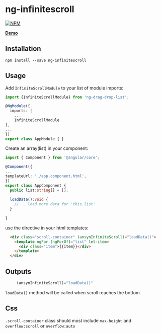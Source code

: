 # ng-infinitescroll

[![NPM](https://nodei.co/npm/ng-infinitescroll.png?downloads=true&downloadRank=true&stars=true)](https://www.npmjs.com/package/ng-infinitescroll/)

**[Demo](https://plnkr.co/edit/nkpG4z6d7qMy9xONuABJ?p=preview)**



## Installation

```shell
npm install --save ng-infinitescroll
```

## Usage

Add `InfiniteScrollModule` to your list of module imports:

```typescript
import {InfiniteScrollModule} from 'ng-drag-drop-list';

@NgModule({
  imports: [
    ...
    InfiniteScrollModule
],
...
})
export class AppModule { }

```
Create an array(list) in your component:

```typescript
import { Component } from '@angular/core';

@Component({
...
templateUrl: './app.component.html',
})
export class AppComponent {
  public list:string[] = [];
  
  loadData():void {
    // .. load more data for 'this.list'
  }
  
}
```

use the directive in your html templates:

```html
  <div class="scroll-container" (ansynInfiniteScroll)="loadData()">
    <template ngFor [ngForOf]="list" let-item>
      <div class="item">{{item}}</div>
    </template>
  </div>


```


## Outputs

```typescript
     (ansynInfiniteScroll)="loadData()"
```
`loadData()` method will be called when scroll reaches the bottom.


## Css
`.scroll-container` class should most include `max-height` and `overflow:scroll` or `overflow:auto`
